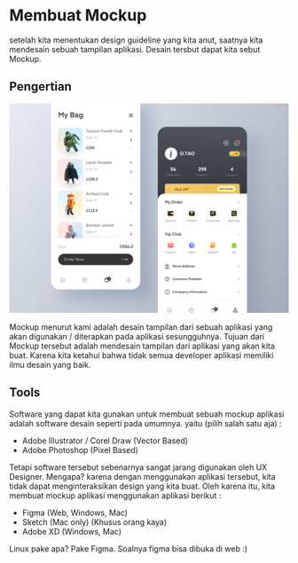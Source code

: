 # Membuat Mockup

setelah kita menentukan design guideline yang kita anut, saatnya kita mendesain sebuah tampilan aplikasi. Desain tersbut dapat kita sebut Mockup.

## Pengertian

![Mockup](../../.gitbook/assets/mockup.png)

Mockup menurut kami adalah desain tampilan dari sebuah aplikasi yang akan digunakan / diterapkan pada aplikasi sesungguhnya. Tujuan dari Mockup tersebut adalah mendesain tampilan dari aplikasi yang akan kita buat. Karena kita ketahui bahwa tidak semua developer aplikasi memiliki ilmu desain yang baik.

## Tools

Software yang dapat kita gunakan untuk membuat sebuah mockup aplikasi adalah software desain seperti pada umumnya. yaitu \(pilih salah satu aja\) :

* Adobe Illustrator / Corel Draw \(Vector Based\)
* Adobe Photoshop \(Pixel Based\)

Tetapi software tersebut sebenarnya sangat jarang digunakan oleh UX Designer. Mengapa? karena dengan menggunakan aplikasi tersebut, kita tidak dapat menginteraksikan design yang kita buat. Oleh karena itu, kita membuat mockup aplikasi menggunakan aplikasi berikut :

* Figma \(Web, Windows, Mac\)
* Sketch \(Mac only\) \(Khusus orang kaya\)
* Adobe XD \(Windows, Mac\)

Linux pake apa? Pake Figma. Soalnya figma bisa dibuka di web :\)

